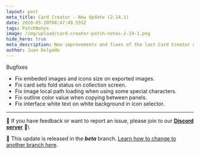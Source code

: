 ```yaml
---
layout: post
meta_title: Card Creator - New Update (2.14.1)
date: 2020-05-20T08:47:49.555Z
tags: PatchNotes
image: /img/upload/card-creator-patch-notes-2-14-1.png
hide_hero: true
meta_description: New improvements and fixes of the last Card Creator update!
author: Juan Delgado
---
```



Bugfixes

* Fix embeded images and icons size on exported images.
* Fix card sets fold status on collection screen.
* Fix image local path loading when using some special characters.
* Fix outline color value when copying between panels.
* Fix interface white text on white background in icon selector.


---

📌 If you have feedback or want to report an issue, please join to our **[Discord server](http://discord.gg/pixelatto)** 💬\

📌 This update is released in the ***beta*** branch. [Learn how to change to another branch here](/blog/beta-and-legacy-versions).